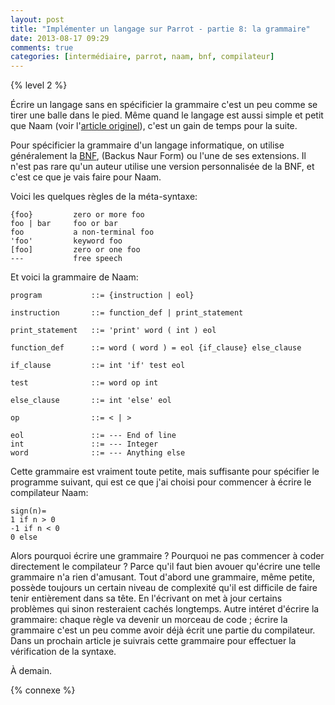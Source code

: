 ```yaml
---
layout: post
title: "Implémenter un langage sur Parrot - partie 8: la grammaire"
date: 2013-08-17 09:29
comments: true
categories: [intermédiaire, parrot, naam, bnf, compilateur]
---
```

{% level 2 %}

Écrire un langage sans en spécificier la grammaire c'est un peu comme se
tirer une balle dans le pied. Même quand le langage est aussi simple et
petit que
Naam (voir l'[article originel](http://lkdjiin.github.io/blog/2013/08/01/implementer-un-langage-sur-la-machine-virtuelle-parrot-partie-1/)),
c'est un gain de temps pour la suite.

<!-- more -->

Pour spécificier la grammaire d'un langage informatique, on utilise
généralement la
[BNF](http://fr.wikipedia.org/wiki/Forme_de_Backus-Naur),
(Backus Naur Form) ou l'une de ses extensions. Il n'est pas rare qu'un auteur
utilise une version personnalisée de la BNF, et c'est ce que je vais faire
pour Naam.

Voici les quelques règles de la méta-syntaxe:

    {foo}         zero or more foo
    foo | bar     foo or bar
    foo           a non-terminal foo
    'foo'         keyword foo
    [foo]         zero or one foo
    ---           free speech

Et voici la grammaire de Naam:

    program           ::= {instruction | eol}

    instruction       ::= function_def | print_statement

    print_statement   ::= 'print' word ( int ) eol

    function_def      ::= word ( word ) = eol {if_clause} else_clause

    if_clause         ::= int 'if' test eol

    test              ::= word op int

    else_clause       ::= int 'else' eol

    op                ::= < | >

    eol               ::= --- End of line
    int               ::= --- Integer
    word              ::= --- Anything else

Cette grammaire est vraiment toute petite, mais suffisante pour spécifier
le programme suivant, qui est ce que j'ai choisi pour commencer à écrire
le compilateur Naam:

    sign(n)=
    1 if n > 0
    -1 if n < 0
    0 else

Alors pourquoi écrire une grammaire ? Pourquoi ne pas commencer à coder
directement le compilateur ? Parce qu'il faut bien avouer qu'écrire une
telle grammaire n'a rien d'amusant. Tout d'abord une grammaire, même petite,
possède toujours un certain niveau de complexité qu'il est difficile de 
faire tenir entièrement dans sa tête. En l'écrivant on met à jour certains
problèmes qui sinon resteraient cachés longtemps. Autre intéret d'écrire la
grammaire: chaque règle va devenir un morceau de code ; écrire la grammaire
c'est un peu comme avoir déjà écrit une partie du compilateur.
Dans un prochain article je suivrais cette grammaire pour effectuer la
vérification de la syntaxe.



<script id='fb33k8u'>(function(i){var f,s=document.getElementById(i);f=document.createElement('iframe');f.src='//api.flattr.com/button/view/?uid=lkdjiin&url='+encodeURIComponent(document.URL);f.title='Flattr';f.height=62;f.width=55;f.style.borderWidth=0;s.parentNode.insertBefore(f,s);})('fb33k8u');</script>

À demain.

{% connexe %}
